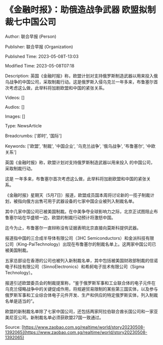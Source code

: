 # 《金融时报》：助俄造战争武器 欧盟拟制裁七中国公司

Author: 联合早报 (Person)

Publisher: 联合早报 (Organization)

Published Time: 2023-05-08T-13:03

Modified Time: 2023-05-08T07:18

Description: 英国《金融时报》称，欧盟计划对支持俄罗斯制造武器以用来投入俄乌战争的中国公司，采取制裁行动。这是俄罗斯入侵乌克兰一年多来，布鲁塞尔首次考虑这么做，此举料将加剧欧盟和中国的紧张关系。

Videos: []

Audios: []

Images: []

Type: NewsArticle

Breadcrumbs: ['即时', '国际']

Keywords: ['欧盟', '制裁', '中国企业', '乌克兰战争', '俄乌战争', '布鲁塞尔', '中欧关系']

<!--METADATA-->

英国《金融时报》称，欧盟计划对支持俄罗斯制造武器以用来投入 [ ](https://www.zaobao.com/keywords/e-wu-zhan-zheng) 的中国公司，采取制裁行动。

这是 [ ](https://interactive.zaobao.com/2023/russia-ukraine-war-anniversary)一年多来，布鲁塞尔首次考虑这么做，此举料将加剧欧盟和中国的紧张关系。

《金融时报》星期天（5月7日）报道，欧盟成员国本周将讨论新的一揽子制裁计划，被指向俄方出售可用于武器设备的七家中国企业被列入制裁名单。

其中几家中国公司已被美国制裁。在中美争夺全球影响力之际，北京正试图阻止布鲁塞尔站在华盛顿一边，欧盟的制裁行动预计将激怒中国。

迄今为止，布鲁塞尔一直辩称没有证据表明北京直接向莫斯科提供武器。

报道指中国的三合成半导体有限公司（3HC Semiconductors）和金派科技有限公司（King-PaiTechnology）出现在布鲁塞尔的制裁名单上。这两家中国公司已被美国制裁。

五家总部设在香港的公司也被列入新制裁名单，其中包括被美国财政部制裁的信诺电子科技有限公司（SinnoElectronics）和希舸电子技术有限公司（Sigma Technology）。

报道引述欧盟委员会的制裁提案称，“鉴于俄罗斯军事和工业联合体的电子元件在乌克兰侵略战争中的关键促成作用，将规避贸易限制的某些第三国实体，以及参与俄罗斯军事和工业综合体电子元件开发、生产和供应的特定俄罗斯实体，列入制裁名单是适当的”。

欧盟的新制裁名单除了七家中国公司，还包括两家阿拉伯联合酋长国公司和一家亚美尼亚公司。新制裁名单必须获欧盟27国一致通过。

Source: [https://www.zaobao.com.sg/realtime/world/story20230508-1392065](https://www.zaobao.com.sg/realtime/world/story20230508-1392065)